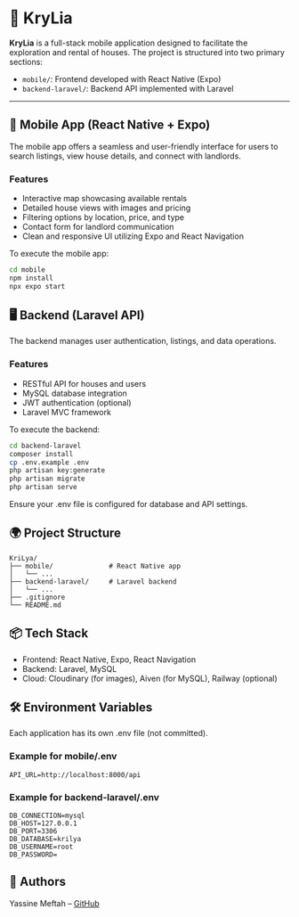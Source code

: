 # 🏡 KryLia

**KryLia** is a full-stack mobile application designed to facilitate the exploration and rental of houses. The project is structured into two primary sections:

- `mobile/`: Frontend developed with React Native (Expo)
- `backend-laravel/`: Backend API implemented with Laravel

---

## 📱 Mobile App (React Native + Expo)

The mobile app offers a seamless and user-friendly interface for users to search listings, view house details, and connect with landlords.

### Features

- Interactive map showcasing available rentals
- Detailed house views with images and pricing
- Filtering options by location, price, and type
- Contact form for landlord communication
- Clean and responsive UI utilizing Expo and React Navigation

To execute the mobile app:

```bash
cd mobile
npm install
npx expo start
```

## 🖥️ Backend (Laravel API)

The backend manages user authentication, listings, and data operations.

### Features

- RESTful API for houses and users
- MySQL database integration
- JWT authentication (optional)
- Laravel MVC framework

To execute the backend:

```bash
cd backend-laravel
composer install
cp .env.example .env
php artisan key:generate
php artisan migrate
php artisan serve
```

Ensure your .env file is configured for database and API settings.

## 🌍 Project Structure

```plaintext
KriLya/
├── mobile/              # React Native app
│   └── ...
├── backend-laravel/     # Laravel backend
│   └── ...
├── .gitignore
└── README.md
```

## 📦 Tech Stack

- Frontend: React Native, Expo, React Navigation
- Backend: Laravel, MySQL
- Cloud: Cloudinary (for images), Aiven (for MySQL), Railway (optional)

## 🛠️ Environment Variables

Each application has its own .env file (not committed).

### Example for mobile/.env

```plaintext
API_URL=http://localhost:8000/api
```

### Example for backend-laravel/.env

```plaintext
DB_CONNECTION=mysql
DB_HOST=127.0.0.1
DB_PORT=3306
DB_DATABASE=krilya
DB_USERNAME=root
DB_PASSWORD=
```

## 👥 Authors

Yassine Meftah – [GitHub](https://github.com/yassinemeft)

